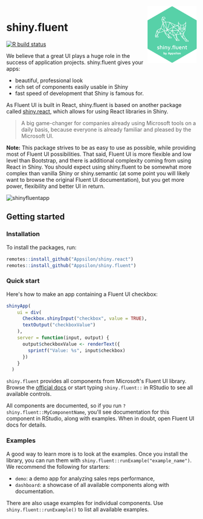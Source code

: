 <img src="man/figures/shiny-fluent.png" align="right" alt="" width="130" />

# shiny.fluent

<!-- badges: start -->
[![R build status](https://github.com/Appsilon/shiny.fluent/workflows/R-CMD-check/badge.svg)](https://github.com/Appsilon/shiny.fluent/actions)
<!-- badges: end -->

We believe that a great UI plays a huge role in the success of application projects. shiny.fluent gives your apps:
- beautiful, professional look
- rich set of components easily usable in Shiny
- fast speed of development that Shiny is famous for.

As Fluent UI is built in React, shiny.fluent is based on another package called [shiny.react](https://github.com/Appsilon/shiny.react), which allows for using React libraries in Shiny.

> A big game-changer for companies already using Microsoft tools on a daily basis, because everyone is already familiar and pleased by the Microsoft UI.

**Note:** This package strives to be as easy to use as possible, while providing most of Fluent UI possibilities. That said, Fluent UI is more flexible and low level than Bootstrap, and there is additional complexity coming from using React in Shiny. You should expect using shiny.fluent to be somewhat more complex than vanilla Shiny or shiny.semantic (at some point you will likely want to browse the original Fluent UI documentation), but you get more power, flexibility and better UI in return.

![shinyfluentapp](https://user-images.githubusercontent.com/1421503/97004706-bc396b00-153d-11eb-8fb1-3856e8536f92.gif)


## Getting started

### Installation

To install the packages, run:
```R
remotes::install_github("Appsilon/shiny.react")
remotes::install_github("Appsilon/shiny.fluent")
```

### Quick start

Here's how to make an app containing a Fluent UI checkbox:

```r
shinyApp(
    ui = div(
      Checkbox.shinyInput("checkbox", value = TRUE),
      textOutput("checkboxValue")
    ),
    server = function(input, output) {
      output$checkboxValue <- renderText({
        sprintf("Value: %s", input$checkbox)
      })
    }
  )
```

`shiny.fluent` provides all components from Microsoft's Fluent UI library.
Browse the [official docs](https://developer.microsoft.com/en-us/fluentui#/controls/web)
or start typing `shiny.fluent::` in RStudio to see all available controls.

All components are documented, so if you run `?shiny.fluent::MyComponentName`, you'll see documentation for this component in RStudio, along with examples. When in doubt, open Fluent UI docs for details.

### Examples

A good way to learn more is to look at the examples.
Once you install the library, you can run them with `shiny.fluent::runExample("example_name")`.
We recommend the following for starters:
* `demo`: a demo app for analyzing sales reps performance,
* `dashboard`: a showcase of all available components along with documentation.

There are also usage examples for individual components.
Use `shiny.fluent::runExample()` to list all available examples.
